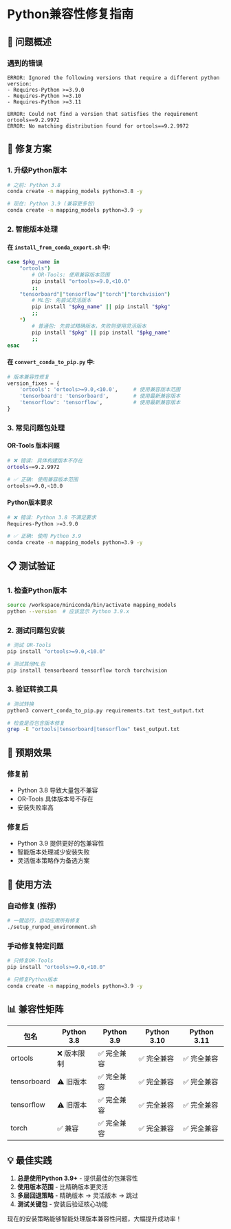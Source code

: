 # Python兼容性修复指南

## 🐛 问题概述

### 遇到的错误
```
ERROR: Ignored the following versions that require a different python version: 
- Requires-Python >=3.9.0
- Requires-Python >=3.10
- Requires-Python >=3.11

ERROR: Could not find a version that satisfies the requirement ortools==9.2.9972
ERROR: No matching distribution found for ortools==9.2.9972
```

## 🔧 修复方案

### 1. 升级Python版本
```bash
# 之前: Python 3.8
conda create -n mapping_models python=3.8 -y

# 现在: Python 3.9 (兼容更多包)
conda create -n mapping_models python=3.9 -y
```

### 2. 智能版本处理

#### 在 `install_from_conda_export.sh` 中:
```bash
case $pkg_name in
    "ortools")
        # OR-Tools: 使用兼容版本范围
        pip install "ortools>=9.0,<10.0"
        ;;
    "tensorboard"|"tensorflow"|"torch"|"torchvision")
        # ML包: 先尝试灵活版本
        pip install "$pkg_name" || pip install "$pkg"
        ;;
    *)
        # 普通包: 先尝试精确版本，失败则使用灵活版本
        pip install "$pkg" || pip install "$pkg_name"
        ;;
esac
```

#### 在 `convert_conda_to_pip.py` 中:
```python
# 版本兼容性修复
version_fixes = {
    'ortools': 'ortools>=9.0,<10.0',     # 使用兼容版本范围
    'tensorboard': 'tensorboard',        # 使用最新兼容版本
    'tensorflow': 'tensorflow',          # 使用最新兼容版本
}
```

### 3. 常见问题包处理

#### OR-Tools 版本问题
```bash
# ❌ 错误: 具体构建版本不存在
ortools==9.2.9972

# ✅ 正确: 使用兼容版本范围
ortools>=9.0,<10.0
```

#### Python版本要求
```bash
# ❌ 错误: Python 3.8 不满足要求
Requires-Python >=3.9.0

# ✅ 正确: 使用 Python 3.9
conda create -n mapping_models python=3.9 -y
```

## 📋 测试验证

### 1. 检查Python版本
```bash
source /workspace/miniconda/bin/activate mapping_models
python --version  # 应该显示 Python 3.9.x
```

### 2. 测试问题包安装
```bash
# 测试 OR-Tools
pip install "ortools>=9.0,<10.0"

# 测试其他ML包
pip install tensorboard tensorflow torch torchvision
```

### 3. 验证转换工具
```bash
# 测试转换
python3 convert_conda_to_pip.py requirements.txt test_output.txt

# 检查是否包含版本修复
grep -E "ortools|tensorboard|tensorflow" test_output.txt
```

## 🎯 预期效果

### 修复前
- Python 3.8 导致大量包不兼容
- OR-Tools 具体版本号不存在
- 安装失败率高

### 修复后
- Python 3.9 提供更好的包兼容性
- 智能版本处理减少安装失败
- 灵活版本策略作为备选方案

## 🔄 使用方法

### 自动修复 (推荐)
```bash
# 一键运行，自动应用所有修复
./setup_runpod_environment.sh
```

### 手动修复特定问题
```bash
# 只修复OR-Tools
pip install "ortools>=9.0,<10.0"

# 只修复Python版本
conda create -n mapping_models python=3.9 -y
```

## 📊 兼容性矩阵

| 包名 | Python 3.8 | Python 3.9 | Python 3.10 | Python 3.11 |
|------|-------------|-------------|--------------|-------------|
| ortools | ❌ 版本限制 | ✅ 完全兼容 | ✅ 完全兼容 | ✅ 完全兼容 |
| tensorboard | ⚠️ 旧版本 | ✅ 完全兼容 | ✅ 完全兼容 | ✅ 完全兼容 |
| tensorflow | ⚠️ 旧版本 | ✅ 完全兼容 | ✅ 完全兼容 | ✅ 完全兼容 |
| torch | ✅ 兼容 | ✅ 完全兼容 | ✅ 完全兼容 | ✅ 完全兼容 |

## 💡 最佳实践

1. **总是使用Python 3.9+** - 提供最佳的包兼容性
2. **使用版本范围** - 比精确版本更灵活
3. **多层回退策略** - 精确版本 → 灵活版本 → 跳过
4. **测试关键包** - 安装后验证核心功能

现在的安装策略能够智能处理版本兼容性问题，大幅提升成功率！